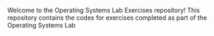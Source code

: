 Welcome to the Operating Systems Lab Exercises repository! This repository contains the codes for exercises completed as part of the Operating Systems Lab
